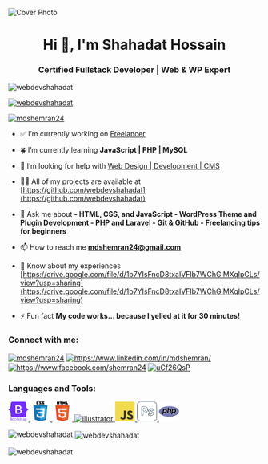 <a><img src="https://www.linkedin.com/in/mdshemran/overlay/background-image" alt="Cover Photo"></a>
<h1 align="center">Hi 👋, I'm Shahadat Hossain</h1>
<h3 align="center">Certified Fullstack Developer | Web & WP Expert</h3>

<p align="left"> <img src="https://komarev.com/ghpvc/?username=webdevshahadat&label=Profile%20views&color=0e75b6&style=flat" alt="webdevshahadat" /> </p>

<p align="left"> <a href="https://github.com/ryo-ma/github-profile-trophy"><img src="https://github-profile-trophy.vercel.app/?username=webdevshahadat" alt="webdevshahadat" /></a> </p>

<p align="left"> <a href="https://twitter.com/mdshemran24" target="blank"><img src="https://img.shields.io/twitter/follow/mdshemran24?logo=twitter&style=for-the-badge" alt="mdshemran24" /></a> </p>

- ✅ I’m currently working on [Freelancer](https://www.freelancer.com/u/shahadatwebdev)

- 🍀 I’m currently learning **JavaScript | PHP | MySQL**

- 🤝 I’m looking for help with [Web Design | Development | CMS](https://github.com/webdevshahadat)

- 👨‍💻 All of my projects are available at [https://github.com/webdevshahadat](https://github.com/webdevshahadat)

- 💬 Ask me about **- HTML, CSS, and JavaScript - WordPress Theme and Plugin Development - PHP and Laravel - Git & GitHub - Freelancing tips for beginners**

- 📫 How to reach me **mdshemran24@gmail.com**

- 📄 Know about my experiences [https://drive.google.com/file/d/1b7YIsFncD8txaIVFlb7WChGiMXqIpCLs/view?usp=sharing](https://drive.google.com/file/d/1b7YIsFncD8txaIVFlb7WChGiMXqIpCLs/view?usp=sharing)

- ⚡ Fun fact **My code works... because I yelled at it for 30 minutes!**

<h3 align="left">Connect with me:</h3>
<p align="left">
<a href="https://twitter.com/mdshemran24" target="blank"><img align="center" src="https://raw.githubusercontent.com/rahuldkjain/github-profile-readme-generator/master/src/images/icons/Social/twitter.svg" alt="mdshemran24" height="30" width="40" /></a>
<a href="https://linkedin.com/in/https://www.linkedin.com/in/mdshemran/" target="blank"><img align="center" src="https://raw.githubusercontent.com/rahuldkjain/github-profile-readme-generator/master/src/images/icons/Social/linked-in-alt.svg" alt="https://www.linkedin.com/in/mdshemran/" height="30" width="40" /></a>
<a href="https://fb.com/https://www.facebook.com/shemran24" target="blank"><img align="center" src="https://raw.githubusercontent.com/rahuldkjain/github-profile-readme-generator/master/src/images/icons/Social/facebook.svg" alt="https://www.facebook.com/shemran24" height="30" width="40" /></a>
<a href="https://discord.gg/uCf26QsP" target="blank"><img align="center" src="https://raw.githubusercontent.com/rahuldkjain/github-profile-readme-generator/master/src/images/icons/Social/discord.svg" alt="uCf26QsP" height="30" width="40" /></a>
</p>

<h3 align="left">Languages and Tools:</h3>
<p align="left"> <a href="https://getbootstrap.com" target="_blank" rel="noreferrer"> <img src="https://raw.githubusercontent.com/devicons/devicon/master/icons/bootstrap/bootstrap-plain-wordmark.svg" alt="bootstrap" width="40" height="40"/> </a> <a href="https://www.w3schools.com/css/" target="_blank" rel="noreferrer"> <img src="https://raw.githubusercontent.com/devicons/devicon/master/icons/css3/css3-original-wordmark.svg" alt="css3" width="40" height="40"/> </a> <a href="https://www.w3.org/html/" target="_blank" rel="noreferrer"> <img src="https://raw.githubusercontent.com/devicons/devicon/master/icons/html5/html5-original-wordmark.svg" alt="html5" width="40" height="40"/> </a> <a href="https://www.adobe.com/in/products/illustrator.html" target="_blank" rel="noreferrer"> <img src="https://www.vectorlogo.zone/logos/adobe_illustrator/adobe_illustrator-icon.svg" alt="illustrator" width="40" height="40"/> </a> <a href="https://developer.mozilla.org/en-US/docs/Web/JavaScript" target="_blank" rel="noreferrer"> <img src="https://raw.githubusercontent.com/devicons/devicon/master/icons/javascript/javascript-original.svg" alt="javascript" width="40" height="40"/> </a> <a href="https://www.photoshop.com/en" target="_blank" rel="noreferrer"> <img src="https://raw.githubusercontent.com/devicons/devicon/master/icons/photoshop/photoshop-line.svg" alt="photoshop" width="40" height="40"/> </a> <a href="https://www.php.net" target="_blank" rel="noreferrer"> <img src="https://raw.githubusercontent.com/devicons/devicon/master/icons/php/php-original.svg" alt="php" width="40" height="40"/> </a> </p>

<p><img align="left" src="https://github-readme-stats.vercel.app/api/top-langs?username=webdevshahadat&show_icons=true&locale=en&layout=compact" alt="webdevshahadat" /></p>

<p>&nbsp;<img align="center" src="https://github-readme-stats.vercel.app/api?username=webdevshahadat&show_icons=true&locale=en" alt="webdevshahadat" /></p>

<p><img align="center" src="https://github-readme-streak-stats.herokuapp.com/?user=webdevshahadat&" alt="webdevshahadat" /></p>
